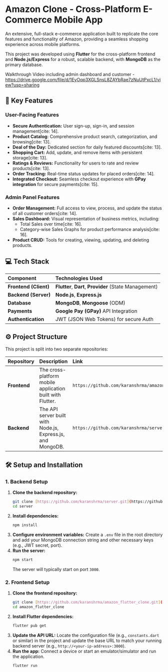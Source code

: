 # Amazon Clone - Cross-Platform E-Commerce Mobile App

An extensive, full-stack e-commerce application built to replicate the core features and functionality of Amazon, providing a seamless shopping experience across mobile platforms.

This project was developed using **Flutter** for the cross-platform frontend and **Node.js/Express** for a robust, scalable backend, with **MongoDB** as the primary database.

Walkthrough Video including admin dashboard and customer - https://drive.google.com/file/d/1EyOqp3XGLSnsL8ZAYbRae7zNuUtPxcL1/view?usp=sharing
## 🚀 Key Features

### User-Facing Features
* **Secure Authentication:** User sign-up, sign-in, and session management[cite: 14].
* **Product Catalog:** Comprehensive product search, categorization, and browsing[cite: 13].
* **Deal of the Day:** Dedicated section for daily featured discounts[cite: 13].
* **Shopping Cart:** Add, update, and remove items with persistent storage[cite: 13].
* **Ratings & Reviews:** Functionality for users to rate and review products[cite: 13].
* **Order Tracking:** Real-time status updates for placed orders[cite: 14].
* **Integrated Checkout:** Seamless checkout experience with **GPay integration** for secure payments[cite: 15].

### Admin Panel Features
* **Order Management:** Full access to view, process, and update the status of all customer orders[cite: 14].
* **Sales Dashboard:** Visual representation of business metrics, including:
    * Total Sales over time[cite: 16].
    * Category-wise Sales Graphs for product performance analysis[cite: 16].
* **Product CRUD:** Tools for creating, viewing, updating, and deleting products.

## 💻 Tech Stack

| Component | Technologies Used |
| :--- | :--- |
| **Frontend (Client)** | **Flutter**, **Dart**, **Provider** (State Management) |
| **Backend (Server)** | **Node.js**, **Express.js** |
| **Database** | **MongoDB**, **Mongoose** (ODM) |
| **Payments** | **Google Pay (GPay)** API Integration  |
| **Authentication** | JWT (JSON Web Tokens) for secure Auth  |

## ⚙️ Project Structure

This project is split into two separate repositories:

| Repository | Description | Link |
| :--- | :--- | :--- |
| **Frontend** | The cross-platform mobile application built with Flutter. | `https://github.com/karanshrma/amazon_flutter_clone` |
| **Backend** | The API server built with Node.js, Express.js, and MongoDB. | `https://github.com/karanshrma/server` |

## 🛠️ Setup and Installation

### 1. Backend Setup

1.  **Clone the backend repository:**
    ```bash
    git clone [https://github.com/karanshrma/server.git](https://github.com/karanshrma/server.git)
    cd server
    ```
2.  **Install dependencies:**
    ```bash
    npm install
    ```
3.  **Configure environment variables:**
    Create a `.env` file in the root directory and add your MongoDB connection string and other necessary keys (e.g., JWT secret, port).
4.  **Run the server:**
    ```bash
    npm start
    ```
    The server will typically start on port `3000`.

### 2. Frontend Setup

1.  **Clone the frontend repository:**
    ```bash
    git clone [https://github.com/karanshrma/amazon_flutter_clone.git](https://github.com/karanshrma/amazon_flutter_clone.git)
    cd amazon_flutter_clone
    ```
2.  **Install Flutter dependencies:**
    ```bash
    flutter pub get
    ```
3.  **Update the API URL:**
    Locate the configuration file (e.g., `constants.dart` or similar) in the project and update the base URL to match your running backend server (e.g., `http://<your-ip-address>:3000`).
4.  **Run the app:**
    Connect a device or start an emulator/simulator and run the application.
    ```bash
    flutter run
    ```
